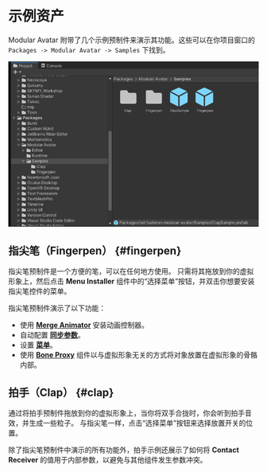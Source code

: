﻿---
sidebar_position: 3
sidebar_label: 示例资产
---

# 示例资产

Modular Avatar 附带了几个示例预制件来演示其功能。这些可以在你项目窗口的 `Packages -> Modular Avatar -> Samples` 下找到。

![サンプルの場所](wheretofind.png)

## 指尖笔（Fingerpen） {#fingerpen}

指尖笔预制件是一个方便的笔，可以在任何地方使用。
只需将其拖放到你的虚拟形象上，然后点击 **Menu Installer** 组件中的“选择菜单”按钮，并双击你想要安装指尖笔控件的菜单。

指尖笔预制件演示了以下功能：

* 使用 **[Merge Animator](/docs/reference/merge-animator)** 安装动画控制器。
* 自动配置 **[同步参数](/docs/reference/parameters)**。
* 设置 **[菜单](/docs/reference/menu-installer)**。
* 使用 **[Bone Proxy](/docs/reference/bone-proxy)** 组件以与虚拟形象无关的方式将对象放置在虚拟形象的骨骼内部。

## 拍手（Clap） {#clap}

通过将拍手预制件拖放到你的虚拟形象上，当你将双手合拢时，你会听到拍手音效，并生成一些粒子。
与指尖笔一样，点击“选择菜单”按钮来选择放置开关的位置。

除了指尖笔预制件中演示的所有功能外，拍手示例还展示了如何将 **Contact Receiver** 的值用于内部参数，以避免与其他组件发生参数冲突。